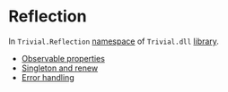 # Reflection

In `Trivial.Reflection` [namespace](./README) of `Trivial.dll` [library](../README).

- [Observable properties](./observable)
- [Singleton and renew](./singleton)
- [Error handling](./error-handling)
